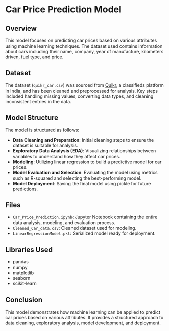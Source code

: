 # Car Price Prediction Model

## Overview
This model focuses on predicting car prices based on various attributes using machine learning techniques. The dataset used contains information about cars including their name, company, year of manufacture, kilometers driven, fuel type, and price.

## Dataset
The dataset (`quikr_car.csv`) was sourced from [Quikr](https://www.quikr.com/), a classifieds platform in India, and has been cleaned and preprocessed for analysis. Key steps included handling missing values, converting data types, and cleaning inconsistent entries in the data.

## Model Structure
The model is structured as follows:
- **Data Cleaning and Preparation**: Initial cleaning steps to ensure the dataset is suitable for analysis.
- **Exploratory Data Analysis (EDA)**: Visualizing relationships between variables to understand how they affect car prices.
- **Modeling**: Utilizing linear regression to build a predictive model for car prices.
- **Model Evaluation and Selection**: Evaluating the model using metrics such as R-squared and selecting the best-performing model.
- **Model Deployment**: Saving the final model using pickle for future predictions.

## Files
- `Car_Price_Prediction.ipynb`: Jupyter Notebook containing the entire data analysis, modeling, and evaluation process.
- `Cleaned_Car_data.csv`: Cleaned dataset used for modeling.
- `LinearRegressionModel.pkl`: Serialized model ready for deployment.

## Libraries Used
- pandas
- numpy
- matplotlib
- seaborn
- scikit-learn

## Conclusion
This model demonstrates how machine learning can be applied to predict car prices based on various attributes. It provides a structured approach to data cleaning, exploratory analysis, model development, and deployment.
